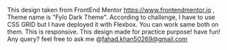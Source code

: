 This design taken from FrontEnd Mentor https://www.frontendmentor.io , Theme name is "Fylo Dark Theme". According to challenge, I have to use CSS GRID but I have deployed it with Flexbox. You can work same both on them. This is responsive. This design made for practice purpose! have fun! Any query? feel free to ask me @fahad.khan50269@gmail.com
